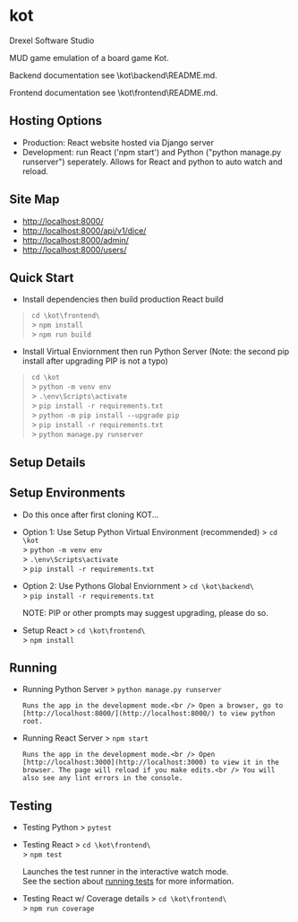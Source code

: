# kot

Drexel Software Studio

MUD game emulation of a board game Kot.

Backend documentation see \kot\backend\README.md.

Frontend documentation see \kot\frontend\README.md.

## Hosting Options

- Production: React website hosted via Django server
- Development: run React ('npm start') and Python ("python manage.py runserver") seperately. Allows for React and python to auto watch and reload.

## Site Map

- <http://localhost:8000/>
- <http://localhost:8000/api/v1/dice/>
- <http://localhost:8000/admin/>
- <http://localhost:8000/users/>

## Quick Start

- Install dependencies then build production React build

> `cd \kot\frontend\` </br> > `npm install` </br> > `npm run build` </br>

- Install Virtual Enviornment then run Python Server (Note: the second pip install after upgrading PIP is not a typo)

> `cd \kot` </br> > `python -m venv env` </br> > `.\env\Scripts\activate` </br> > `pip install -r requirements.txt`</br> > `python -m pip install --upgrade pip`</br> > `pip install -r requirements.txt`</br> > `python manage.py runserver` </br>

## Setup Details

## Setup Environments

- Do this once after first cloning KOT...

- Option 1: Use Setup Python Virtual Environment (recommended) > `cd \kot` </br> > `python -m venv env` </br> > `.\env\Scripts\activate` </br> > `pip install -r requirements.txt`

- Option 2: Use Pythons Global Enviornment > `cd \kot\backend\` </br> > `pip install -r requirements.txt`

  NOTE: PIP or other prompts may suggest upgrading, please do so.

- Setup React > `cd \kot\frontend\` </br> > `npm install`

## Running

- Running Python Server > `python manage.py runserver`</br>

      Runs the app in the development mode.<br /> Open a browser, go to [http://localhost:8000/](http://localhost:8000/) to view python root.

- Running React Server > `npm start`</br>

      Runs the app in the development mode.<br /> Open [http://localhost:3000](http://localhost:3000) to view it in the browser. The page will reload if you make edits.<br /> You will also see any lint errors in the console.

## Testing

- Testing Python > `pytest`</br>

- Testing React > `cd \kot\frontend\` </br> > `npm test`

  Launches the test runner in the interactive watch mode.<br /> See the section about [running tests](https://facebook.github.io/create-react-app/docs/running-tests) for more information.

- Testing React w/ Coverage details > `cd \kot\frontend\` </br> > `npm run coverage`
